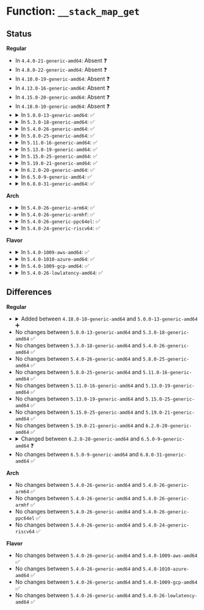 # Function: <code>__stack_map_get</code>

## Status
<b>Regular</b>
<ul>
<li>
In <code>4.4.0-21-generic-amd64</code>: Absent ❓
</li>
<li>
In <code>4.8.0-22-generic-amd64</code>: Absent ❓
</li>
<li>
In <code>4.10.0-19-generic-amd64</code>: Absent ❓
</li>
<li>
In <code>4.13.0-16-generic-amd64</code>: Absent ❓
</li>
<li>
In <code>4.15.0-20-generic-amd64</code>: Absent ❓
</li>
<li>
In <code>4.18.0-10-generic-amd64</code>: Absent ❓
</li>
<li>
<details>
<summary>In <code>5.0.0-13-generic-amd64</code>: ✅</summary>

```c
int __stack_map_get(struct bpf_map * map, void * value, bool delete)
```

```json
{
  "name": "__stack_map_get",
  "collision_type": "Unique Static",
  "inline_type": "No",
  "funcs": [
    {
      "addr": 18446744071580781312,
      "name": "__stack_map_get",
      "external": false,
      "loc": "kernel/bpf/queue_stack_maps.c:144",
      "file": "kernel/bpf/queue_stack_maps.c",
      "inline": "seen, unknown",
      "caller_inline": [],
      "caller_func": [
        "kernel/bpf/queue_stack_maps.c:stack_map_pop_elem",
        "kernel/bpf/queue_stack_maps.c:stack_map_peek_elem"
      ]
    }
  ],
  "symbols": [
    {
      "addr": 18446744071580781312,
      "name": "__stack_map_get",
      "section": ".text",
      "bind": "STB_LOCAL",
      "size": 177
    }
  ]
}
```
</details>
</li>
<li>
<details>
<summary>In <code>5.3.0-18-generic-amd64</code>: ✅</summary>

```c
int __stack_map_get(struct bpf_map * map, void * value, bool delete)
```

```json
{
  "name": "__stack_map_get",
  "collision_type": "Unique Static",
  "inline_type": "No",
  "funcs": [
    {
      "addr": 18446744071580866112,
      "name": "__stack_map_get",
      "external": false,
      "loc": "kernel/bpf/queue_stack_maps.c:143",
      "file": "kernel/bpf/queue_stack_maps.c",
      "inline": "seen, unknown",
      "caller_inline": [],
      "caller_func": [
        "kernel/bpf/queue_stack_maps.c:stack_map_pop_elem",
        "kernel/bpf/queue_stack_maps.c:stack_map_peek_elem"
      ]
    }
  ],
  "symbols": [
    {
      "addr": 18446744071580866112,
      "name": "__stack_map_get",
      "section": ".text",
      "bind": "STB_LOCAL",
      "size": 177
    }
  ]
}
```
</details>
</li>
<li>
<details>
<summary>In <code>5.4.0-26-generic-amd64</code>: ✅</summary>

```c
int __stack_map_get(struct bpf_map * map, void * value, bool delete)
```

```json
{
  "name": "__stack_map_get",
  "collision_type": "Unique Static",
  "inline_type": "No",
  "funcs": [
    {
      "addr": 18446744071580917072,
      "name": "__stack_map_get",
      "external": false,
      "loc": "kernel/bpf/queue_stack_maps.c:143",
      "file": "kernel/bpf/queue_stack_maps.c",
      "inline": "seen, unknown",
      "caller_inline": [],
      "caller_func": [
        "kernel/bpf/queue_stack_maps.c:stack_map_pop_elem",
        "kernel/bpf/queue_stack_maps.c:stack_map_peek_elem"
      ]
    }
  ],
  "symbols": [
    {
      "addr": 18446744071580917072,
      "name": "__stack_map_get",
      "section": ".text",
      "bind": "STB_LOCAL",
      "size": 177
    }
  ]
}
```
</details>
</li>
<li>
<details>
<summary>In <code>5.8.0-25-generic-amd64</code>: ✅</summary>

```c
int __stack_map_get(struct bpf_map * map, void * value, bool delete)
```

```json
{
  "name": "__stack_map_get",
  "collision_type": "Unique Static",
  "inline_type": "No",
  "funcs": [
    {
      "addr": 18446744071581064112,
      "name": "__stack_map_get",
      "external": false,
      "loc": "kernel/bpf/queue_stack_maps.c:143",
      "file": "kernel/bpf/queue_stack_maps.c",
      "inline": "seen, unknown",
      "caller_inline": [],
      "caller_func": [
        "kernel/bpf/queue_stack_maps.c:stack_map_pop_elem",
        "kernel/bpf/queue_stack_maps.c:stack_map_peek_elem"
      ]
    }
  ],
  "symbols": [
    {
      "addr": 18446744071581064112,
      "name": "__stack_map_get",
      "section": ".text",
      "bind": "STB_LOCAL",
      "size": 182
    }
  ]
}
```
</details>
</li>
<li>
<details>
<summary>In <code>5.11.0-16-generic-amd64</code>: ✅</summary>

```c
int __stack_map_get(struct bpf_map * map, void * value, bool delete)
```

```json
{
  "name": "__stack_map_get",
  "collision_type": "Unique Static",
  "inline_type": "No",
  "funcs": [
    {
      "addr": 18446744071581075936,
      "name": "__stack_map_get",
      "external": false,
      "loc": "kernel/bpf/queue_stack_maps.c:128",
      "file": "kernel/bpf/queue_stack_maps.c",
      "inline": "seen, unknown",
      "caller_inline": [],
      "caller_func": [
        "kernel/bpf/queue_stack_maps.c:stack_map_pop_elem",
        "kernel/bpf/queue_stack_maps.c:stack_map_peek_elem"
      ]
    }
  ],
  "symbols": [
    {
      "addr": 18446744071581075936,
      "name": "__stack_map_get",
      "section": ".text",
      "bind": "STB_LOCAL",
      "size": 182
    }
  ]
}
```
</details>
</li>
<li>
<details>
<summary>In <code>5.13.0-19-generic-amd64</code>: ✅</summary>

```c
int __stack_map_get(struct bpf_map * map, void * value, bool delete)
```

```json
{
  "name": "__stack_map_get",
  "collision_type": "Unique Static",
  "inline_type": "No",
  "funcs": [
    {
      "addr": 18446744071581090928,
      "name": "__stack_map_get",
      "external": false,
      "loc": "kernel/bpf/queue_stack_maps.c:128",
      "file": "kernel/bpf/queue_stack_maps.c",
      "inline": "seen, unknown",
      "caller_inline": [],
      "caller_func": [
        "kernel/bpf/queue_stack_maps.c:stack_map_pop_elem",
        "kernel/bpf/queue_stack_maps.c:stack_map_peek_elem"
      ]
    }
  ],
  "symbols": [
    {
      "addr": 18446744071581090928,
      "name": "__stack_map_get",
      "section": ".text",
      "bind": "STB_LOCAL",
      "size": 182
    }
  ]
}
```
</details>
</li>
<li>
<details>
<summary>In <code>5.15.0-25-generic-amd64</code>: ✅</summary>

```c
int __stack_map_get(struct bpf_map * map, void * value, bool delete)
```

```json
{
  "name": "__stack_map_get",
  "collision_type": "Unique Static",
  "inline_type": "No",
  "funcs": [
    {
      "addr": 18446744071581320112,
      "name": "__stack_map_get",
      "external": false,
      "loc": "kernel/bpf/queue_stack_maps.c:128",
      "file": "kernel/bpf/queue_stack_maps.c",
      "inline": "seen, unknown",
      "caller_inline": [],
      "caller_func": [
        "kernel/bpf/queue_stack_maps.c:stack_map_pop_elem",
        "kernel/bpf/queue_stack_maps.c:stack_map_peek_elem"
      ]
    }
  ],
  "symbols": [
    {
      "addr": 18446744071581320112,
      "name": "__stack_map_get",
      "section": ".text",
      "bind": "STB_LOCAL",
      "size": 182
    }
  ]
}
```
</details>
</li>
<li>
<details>
<summary>In <code>5.19.0-21-generic-amd64</code>: ✅</summary>

```c
int __stack_map_get(struct bpf_map * map, void * value, bool delete)
```

```json
{
  "name": "__stack_map_get",
  "collision_type": "Unique Static",
  "inline_type": "No",
  "funcs": [
    {
      "addr": 18446744071581622368,
      "name": "__stack_map_get",
      "external": false,
      "loc": "kernel/bpf/queue_stack_maps.c:129",
      "file": "kernel/bpf/queue_stack_maps.c",
      "inline": "seen, unknown",
      "caller_inline": [],
      "caller_func": [
        "kernel/bpf/queue_stack_maps.c:stack_map_pop_elem",
        "kernel/bpf/queue_stack_maps.c:stack_map_peek_elem"
      ]
    }
  ],
  "symbols": [
    {
      "addr": 18446744071581622368,
      "name": "__stack_map_get",
      "section": ".text",
      "bind": "STB_LOCAL",
      "size": 188
    }
  ]
}
```
</details>
</li>
<li>
<details>
<summary>In <code>6.2.0-20-generic-amd64</code>: ✅</summary>

```c
int __stack_map_get(struct bpf_map * map, void * value, bool delete)
```

```json
{
  "name": "__stack_map_get",
  "collision_type": "Unique Static",
  "inline_type": "No",
  "funcs": [
    {
      "addr": 18446744071582008032,
      "name": "__stack_map_get",
      "external": false,
      "loc": "kernel/bpf/queue_stack_maps.c:127",
      "file": "kernel/bpf/queue_stack_maps.c",
      "inline": "seen, unknown",
      "caller_inline": [],
      "caller_func": [
        "kernel/bpf/queue_stack_maps.c:stack_map_pop_elem",
        "kernel/bpf/queue_stack_maps.c:stack_map_peek_elem"
      ]
    }
  ],
  "symbols": [
    {
      "addr": 18446744071582008032,
      "name": "__stack_map_get",
      "section": ".text",
      "bind": "STB_LOCAL",
      "size": 186
    }
  ]
}
```
</details>
</li>
<li>
<details>
<summary>In <code>6.5.0-9-generic-amd64</code>: ✅</summary>

```c
long int __stack_map_get(struct bpf_map * map, void * value, bool delete)
```

```json
{
  "name": "__stack_map_get",
  "collision_type": "Unique Static",
  "inline_type": "No",
  "funcs": [
    {
      "addr": 18446744071582198896,
      "name": "__stack_map_get",
      "external": false,
      "loc": "kernel/bpf/queue_stack_maps.c:123",
      "file": "kernel/bpf/queue_stack_maps.c",
      "inline": "seen, unknown",
      "caller_inline": [],
      "caller_func": [
        "kernel/bpf/queue_stack_maps.c:stack_map_pop_elem",
        "kernel/bpf/queue_stack_maps.c:stack_map_peek_elem"
      ]
    }
  ],
  "symbols": [
    {
      "addr": 18446744071582198896,
      "name": "__stack_map_get",
      "section": ".text",
      "bind": "STB_LOCAL",
      "size": 189
    }
  ]
}
```
</details>
</li>
<li>
<details>
<summary>In <code>6.8.0-31-generic-amd64</code>: ✅</summary>

```c
long int __stack_map_get(struct bpf_map * map, void * value, bool delete)
```

```json
{
  "name": "__stack_map_get",
  "collision_type": "Unique Static",
  "inline_type": "No",
  "funcs": [
    {
      "addr": 18446744071582348032,
      "name": "__stack_map_get",
      "external": false,
      "loc": "kernel/bpf/queue_stack_maps.c:128",
      "file": "kernel/bpf/queue_stack_maps.c",
      "inline": "seen, unknown",
      "caller_inline": [],
      "caller_func": [
        "kernel/bpf/queue_stack_maps.c:stack_map_pop_elem",
        "kernel/bpf/queue_stack_maps.c:stack_map_peek_elem"
      ]
    }
  ],
  "symbols": [
    {
      "addr": 18446744071582348032,
      "name": "__stack_map_get",
      "section": ".text",
      "bind": "STB_LOCAL",
      "size": 284
    }
  ]
}
```
</details>
</li>
</ul>
<b>Arch</b>
<ul>
<li>
<details>
<summary>In <code>5.4.0-26-generic-arm64</code>: ✅</summary>

```c
int __stack_map_get(struct bpf_map * map, void * value, bool delete)
```

```json
{
  "name": "__stack_map_get",
  "collision_type": "Unique Static",
  "inline_type": "No",
  "funcs": [
    {
      "addr": 18446603336492251600,
      "name": "__stack_map_get",
      "external": false,
      "loc": "kernel/bpf/queue_stack_maps.c:143",
      "file": "kernel/bpf/queue_stack_maps.c",
      "inline": "seen, unknown",
      "caller_inline": [],
      "caller_func": [
        "kernel/bpf/queue_stack_maps.c:stack_map_pop_elem",
        "kernel/bpf/queue_stack_maps.c:stack_map_peek_elem"
      ]
    }
  ],
  "symbols": [
    {
      "addr": 18446603336492251600,
      "name": "__stack_map_get",
      "section": ".text",
      "bind": "STB_LOCAL",
      "size": 272
    }
  ]
}
```
</details>
</li>
<li>
<details>
<summary>In <code>5.4.0-26-generic-armhf</code>: ✅</summary>

```c
int __stack_map_get(struct bpf_map * map, void * value, bool delete)
```

```json
{
  "name": "__stack_map_get",
  "collision_type": "Unique Static",
  "inline_type": "No",
  "funcs": [
    {
      "addr": 3226143500,
      "name": "__stack_map_get",
      "external": false,
      "loc": "kernel/bpf/queue_stack_maps.c:143",
      "file": "kernel/bpf/queue_stack_maps.c",
      "inline": "seen, unknown",
      "caller_inline": [],
      "caller_func": [
        "kernel/bpf/queue_stack_maps.c:stack_map_pop_elem",
        "kernel/bpf/queue_stack_maps.c:stack_map_peek_elem"
      ]
    }
  ],
  "symbols": [
    {
      "addr": 3226143500,
      "name": "__stack_map_get",
      "section": ".text",
      "bind": "STB_LOCAL",
      "size": 156
    }
  ]
}
```
</details>
</li>
<li>
<details>
<summary>In <code>5.4.0-26-generic-ppc64el</code>: ✅</summary>

```c
int __stack_map_get(struct bpf_map * map, void * value, bool delete)
```

```json
{
  "name": "__stack_map_get",
  "collision_type": "Unique Static",
  "inline_type": "No",
  "funcs": [
    {
      "addr": 13835058055285480064,
      "name": "__stack_map_get",
      "external": false,
      "loc": "kernel/bpf/queue_stack_maps.c:143",
      "file": "kernel/bpf/queue_stack_maps.c",
      "inline": "seen, unknown",
      "caller_inline": [],
      "caller_func": [
        "kernel/bpf/queue_stack_maps.c:stack_map_pop_elem",
        "kernel/bpf/queue_stack_maps.c:stack_map_peek_elem"
      ]
    }
  ],
  "symbols": [
    {
      "addr": 13835058055285480064,
      "name": "__stack_map_get",
      "section": ".text",
      "bind": "STB_LOCAL",
      "size": 328
    }
  ]
}
```
</details>
</li>
<li>
<details>
<summary>In <code>5.4.0-24-generic-riscv64</code>: ✅</summary>

```c
int __stack_map_get(struct bpf_map * map, void * value, bool delete)
```

```json
{
  "name": "__stack_map_get",
  "collision_type": "Unique Static",
  "inline_type": "No",
  "funcs": [
    {
      "addr": 18446743936272393080,
      "name": "__stack_map_get",
      "external": false,
      "loc": "kernel/bpf/queue_stack_maps.c:143",
      "file": "kernel/bpf/queue_stack_maps.c",
      "inline": "seen, unknown",
      "caller_inline": [],
      "caller_func": [
        "kernel/bpf/queue_stack_maps.c:stack_map_pop_elem",
        "kernel/bpf/queue_stack_maps.c:stack_map_peek_elem"
      ]
    }
  ],
  "symbols": [
    {
      "addr": 18446743936272393080,
      "name": "__stack_map_get",
      "section": ".text",
      "bind": "STB_LOCAL",
      "size": 174
    }
  ]
}
```
</details>
</li>
</ul>
<b>Flavor</b>
<ul>
<li>
<details>
<summary>In <code>5.4.0-1009-aws-amd64</code>: ✅</summary>

```c
int __stack_map_get(struct bpf_map * map, void * value, bool delete)
```

```json
{
  "name": "__stack_map_get",
  "collision_type": "Unique Static",
  "inline_type": "No",
  "funcs": [
    {
      "addr": 18446744071580885872,
      "name": "__stack_map_get",
      "external": false,
      "loc": "kernel/bpf/queue_stack_maps.c:143",
      "file": "kernel/bpf/queue_stack_maps.c",
      "inline": "seen, unknown",
      "caller_inline": [],
      "caller_func": [
        "kernel/bpf/queue_stack_maps.c:stack_map_pop_elem",
        "kernel/bpf/queue_stack_maps.c:stack_map_peek_elem"
      ]
    }
  ],
  "symbols": [
    {
      "addr": 18446744071580885872,
      "name": "__stack_map_get",
      "section": ".text",
      "bind": "STB_LOCAL",
      "size": 177
    }
  ]
}
```
</details>
</li>
<li>
<details>
<summary>In <code>5.4.0-1010-azure-amd64</code>: ✅</summary>

```c
int __stack_map_get(struct bpf_map * map, void * value, bool delete)
```

```json
{
  "name": "__stack_map_get",
  "collision_type": "Unique Static",
  "inline_type": "No",
  "funcs": [
    {
      "addr": 18446744071580831936,
      "name": "__stack_map_get",
      "external": false,
      "loc": "kernel/bpf/queue_stack_maps.c:143",
      "file": "kernel/bpf/queue_stack_maps.c",
      "inline": "seen, unknown",
      "caller_inline": [],
      "caller_func": [
        "kernel/bpf/queue_stack_maps.c:stack_map_pop_elem",
        "kernel/bpf/queue_stack_maps.c:stack_map_peek_elem"
      ]
    }
  ],
  "symbols": [
    {
      "addr": 18446744071580831936,
      "name": "__stack_map_get",
      "section": ".text",
      "bind": "STB_LOCAL",
      "size": 177
    }
  ]
}
```
</details>
</li>
<li>
<details>
<summary>In <code>5.4.0-1009-gcp-amd64</code>: ✅</summary>

```c
int __stack_map_get(struct bpf_map * map, void * value, bool delete)
```

```json
{
  "name": "__stack_map_get",
  "collision_type": "Unique Static",
  "inline_type": "No",
  "funcs": [
    {
      "addr": 18446744071580877120,
      "name": "__stack_map_get",
      "external": false,
      "loc": "kernel/bpf/queue_stack_maps.c:143",
      "file": "kernel/bpf/queue_stack_maps.c",
      "inline": "seen, unknown",
      "caller_inline": [],
      "caller_func": [
        "kernel/bpf/queue_stack_maps.c:stack_map_pop_elem",
        "kernel/bpf/queue_stack_maps.c:stack_map_peek_elem"
      ]
    }
  ],
  "symbols": [
    {
      "addr": 18446744071580877120,
      "name": "__stack_map_get",
      "section": ".text",
      "bind": "STB_LOCAL",
      "size": 177
    }
  ]
}
```
</details>
</li>
<li>
<details>
<summary>In <code>5.4.0-26-lowlatency-amd64</code>: ✅</summary>

```c
int __stack_map_get(struct bpf_map * map, void * value, bool delete)
```

```json
{
  "name": "__stack_map_get",
  "collision_type": "Unique Static",
  "inline_type": "No",
  "funcs": [
    {
      "addr": 18446744071580935760,
      "name": "__stack_map_get",
      "external": false,
      "loc": "kernel/bpf/queue_stack_maps.c:143",
      "file": "kernel/bpf/queue_stack_maps.c",
      "inline": "seen, unknown",
      "caller_inline": [],
      "caller_func": [
        "kernel/bpf/queue_stack_maps.c:stack_map_pop_elem",
        "kernel/bpf/queue_stack_maps.c:stack_map_peek_elem"
      ]
    }
  ],
  "symbols": [
    {
      "addr": 18446744071580935760,
      "name": "__stack_map_get",
      "section": ".text",
      "bind": "STB_LOCAL",
      "size": 177
    }
  ]
}
```
</details>
</li>
</ul>

## Differences
<b>Regular</b>
<ul>
<li>
<details>
<summary>Added between <code>4.18.0-10-generic-amd64</code> and <code>5.0.0-13-generic-amd64</code> ➕</summary>

```c
int __stack_map_get(struct bpf_map * map, void * value, bool delete)
```
</details>
</li>
<li>
No changes between <code>5.0.0-13-generic-amd64</code> and <code>5.3.0-18-generic-amd64</code> ✅
</li>
<li>
No changes between <code>5.3.0-18-generic-amd64</code> and <code>5.4.0-26-generic-amd64</code> ✅
</li>
<li>
No changes between <code>5.4.0-26-generic-amd64</code> and <code>5.8.0-25-generic-amd64</code> ✅
</li>
<li>
No changes between <code>5.8.0-25-generic-amd64</code> and <code>5.11.0-16-generic-amd64</code> ✅
</li>
<li>
No changes between <code>5.11.0-16-generic-amd64</code> and <code>5.13.0-19-generic-amd64</code> ✅
</li>
<li>
No changes between <code>5.13.0-19-generic-amd64</code> and <code>5.15.0-25-generic-amd64</code> ✅
</li>
<li>
No changes between <code>5.15.0-25-generic-amd64</code> and <code>5.19.0-21-generic-amd64</code> ✅
</li>
<li>
No changes between <code>5.19.0-21-generic-amd64</code> and <code>6.2.0-20-generic-amd64</code> ✅
</li>
<li>
<details>
<summary>Changed between <code>6.2.0-20-generic-amd64</code> and <code>6.5.0-9-generic-amd64</code> ❓</summary>
<ul>
<li>
<b>Return type changed. </b>
<code>int</code> ➡️ <code>long int</code>
</li>
</ul>
</details>
</li>
<li>
No changes between <code>6.5.0-9-generic-amd64</code> and <code>6.8.0-31-generic-amd64</code> ✅
</li>
</ul>
<b>Arch</b>
<ul>
<li>
No changes between <code>5.4.0-26-generic-amd64</code> and <code>5.4.0-26-generic-arm64</code> ✅
</li>
<li>
No changes between <code>5.4.0-26-generic-amd64</code> and <code>5.4.0-26-generic-armhf</code> ✅
</li>
<li>
No changes between <code>5.4.0-26-generic-amd64</code> and <code>5.4.0-26-generic-ppc64el</code> ✅
</li>
<li>
No changes between <code>5.4.0-26-generic-amd64</code> and <code>5.4.0-24-generic-riscv64</code> ✅
</li>
</ul>
<b>Flavor</b>
<ul>
<li>
No changes between <code>5.4.0-26-generic-amd64</code> and <code>5.4.0-1009-aws-amd64</code> ✅
</li>
<li>
No changes between <code>5.4.0-26-generic-amd64</code> and <code>5.4.0-1010-azure-amd64</code> ✅
</li>
<li>
No changes between <code>5.4.0-26-generic-amd64</code> and <code>5.4.0-1009-gcp-amd64</code> ✅
</li>
<li>
No changes between <code>5.4.0-26-generic-amd64</code> and <code>5.4.0-26-lowlatency-amd64</code> ✅
</li>
</ul>
